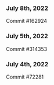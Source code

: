 ### July 8th, 2022

Commit #162924

### July 5th, 2022

Commit #314353


### July 4th, 2022

Commit #72281
